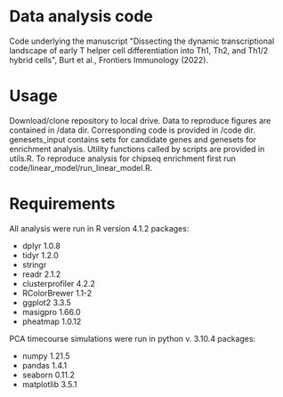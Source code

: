 # Data analysis code
Code underlying the manuscript "Dissecting the dynamic transcriptional landscape of early T helper cell differentiation into Th1, Th2, and Th1/2 hybrid cells", Burt et al., Frontiers Immunology (2022).

# Usage
Download/clone repository to local drive. Data to reproduce figures are contained in /data dir. Corresponding code is provided in /code dir. genesets_input contains sets for candidate genes and genesets for enrichment analysis. Utility functions called by scripts are provided in utils.R. To reproduce analysis for chipseq enrichment first run code/linear_model/run_linear_model.R.

# Requirements
All analysis were run in R version 4.1.2
packages:
- dplyr 1.0.8
- tidyr 1.2.0
- stringr
- readr 2.1.2
- clusterprofiler 4.2.2
- RColorBrewer 1.1-2
- ggplot2 3.3.5
- masigpro 1.66.0
- pheatmap 1.0.12

PCA timecourse simulations were run in python v. 3.10.4
packages:
- numpy 1.21.5
- pandas 1.4.1
- seaborn 0.11.2
- matplotlib 3.5.1
